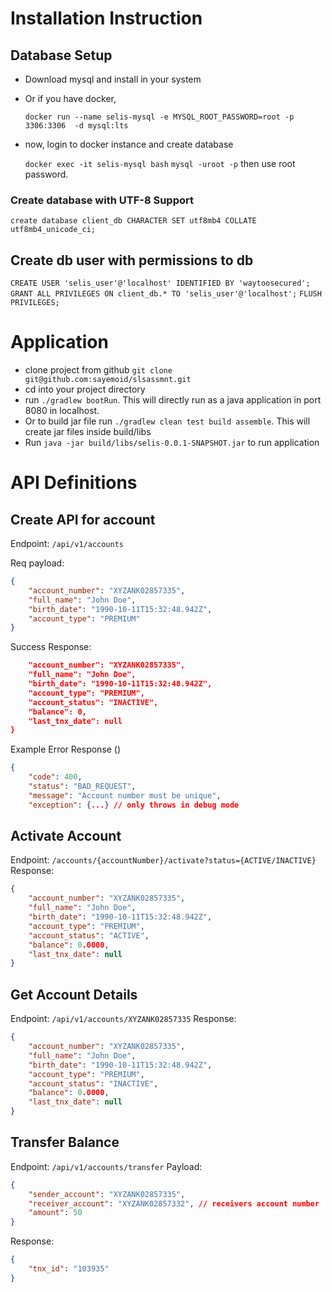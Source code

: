 # Installation Instruction

## Database Setup
- Download mysql and install in your system
- Or if you have docker,

  `docker run --name selis-mysql -e MYSQL_ROOT_PASSWORD=root -p 3306:3306  -d mysql:lts`
- now, login to docker instance and create database

  `docker exec -it selis-mysql bash`
    `mysql -uroot -p` then use root password.

### Create database with UTF-8 Support

`create database client_db CHARACTER SET utf8mb4 COLLATE utf8mb4_unicode_ci;`

## Create db user with permissions to db
`CREATE USER 'selis_user'@'localhost' IDENTIFIED BY 'waytoosecured';`
`GRANT ALL PRIVILEGES ON client_db.* TO 'selis_user'@'localhost';`
`FLUSH PRIVILEGES;`

# Application

- clone project from github
    `git clone git@github.com:sayemoid/slsassmnt.git`
- cd into your project directory
- run `./gradlew bootRun`. This will directly run as a java application in port 8080 in localhost.
- Or to build jar file run `./gradlew clean test build assemble`. This will create jar files inside build/libs
- Run `java -jar build/libs/selis-0.0.1-SNAPSHOT.jar` to run application


# API Definitions

## Create API for account
Endpoint: `/api/v1/accounts`

Req payload:
```json
{
    "account_number": "XYZANK02857335",
    "full_name": "John Doe",
    "birth_date": "1990-10-11T15:32:48.942Z",
    "account_type": "PREMIUM"
}
```
Success Response:
```json
    "account_number": "XYZANK02857335",
    "full_name": "John Doe",
    "birth_date": "1990-10-11T15:32:48.942Z",
    "account_type": "PREMIUM",
    "account_status": "INACTIVE",
    "balance": 0,
    "last_tnx_date": null
}
```
Example Error Response ()
```json
{
    "code": 400,
    "status": "BAD_REQUEST",
    "message": "Account number must be unique",
    "exception": {...} // only throws in debug mode
```
## Activate Account
Endpoint: `/accounts/{accountNumber}/activate?status={ACTIVE/INACTIVE}`
Response: 
```json
{
    "account_number": "XYZANK02857335",
    "full_name": "John Doe",
    "birth_date": "1990-10-11T15:32:48.942Z",
    "account_type": "PREMIUM",
    "account_status": "ACTIVE",
    "balance": 0.0000,
    "last_tnx_date": null
}
```

## Get Account Details
Endpoint: `/api/v1/accounts/XYZANK02857335`
Response:
```json
{
    "account_number": "XYZANK02857335",
    "full_name": "John Doe",
    "birth_date": "1990-10-11T15:32:48.942Z",
    "account_type": "PREMIUM",
    "account_status": "INACTIVE",
    "balance": 0.0000,
    "last_tnx_date": null
}
```

## Transfer Balance
Endpoint: `/api/v1/accounts/transfer`
Payload:
```json
{
    "sender_account": "XYZANK02857335",
    "receiver_account": "XYZANK02857332", // receivers account number
    "amount": 50
}
```
Response:
```json
{
    "tnx_id": "103935"
}
```
